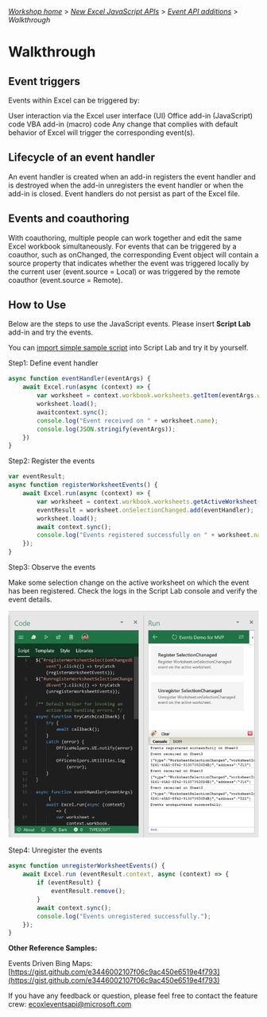 _[Workshop home](../../index.md)_  >  _[New Excel JavaScript APIs](../index.md)_ > _[Event API additions](index.md)_ > _Walkthrough_

# Walkthrough 

## Event triggers 

Events within Excel can be triggered by:

User interaction via the Excel user interface (UI)
Office add-in (JavaScript) code
VBA add-in (macro) code
Any change that complies with default behavior of Excel will trigger the corresponding event(s).

## Lifecycle of an event handler 
An event handler is created when an add-in registers the event handler and is destroyed when the add-in unregisters the event handler or when the add-in is closed. Event handlers do not persist as part of the Excel file.

## Events and coauthoring
With coauthoring, multiple people can work together and edit the same Excel workbook simultaneously. For events that can be triggered by a coauthor, such as onChanged, the corresponding Event object will contain a source property that indicates whether the event was triggered locally by the current user (event.source = Local) or was triggered by the remote coauthor (event.source = Remote).

## How to Use 

Below are the steps to use the JavaScript events. Please insert **Script Lab** add-in and try the events.

You can [import simple sample script](https://gist.github.com/1f943822437ec35d2ea5c9b3a0efc138) into Script Lab and try it by yourself.

Step1: Define event handler

```js
async function eventHandler(eventArgs) {
    await Excel.run(async (context) => {
        var worksheet = context.workbook.worksheets.getItem(eventArgs.worksheetId);
        worksheet.load();
        awaitcontext.sync();
        console.log("Event received on " + worksheet.name);
        console.log(JSON.stringify(eventArgs));
    })
}
```


Step2: Register the events

```js
var eventResult;
async function registerWorksheetEvents() {
    await Excel.run(async (context) => {
        var worksheet = context.workbook.worksheets.getActiveWorksheet();
        eventResult = worksheet.onSelectionChanged.add(eventHandler);
        worksheet.load();
        await context.sync();
        console.log("Events registered successfully on " + worksheet.name);
    });
}
```


Step3: Observe the events

Make some selection change on the active worksheet on which the event has been registered. Check the logs in the Script Lab console and verify the event details.


![output](images/Picture1.png?raw=true)

Step4: Unregister the events

```js
async function unregisterWorksheetEvents() {
    await Excel.run (eventResult.context, async (context) => {
        if (eventResult) {
            eventResult.remove();
        }
        await context.sync();
        console.log("Events unregistered successfully.");
    });
}
```

**Other Reference Samples:**

Events Driven Bing Maps: [https://gist.github.com/e3446002107f06c9ac450e6519e4f793](https://gist.github.com/e3446002107f06c9ac450e6519e4f793)

If you have any feedback or question, please feel free to contact the feature crew: [ecoxleventsapi@microsoft.com](mailto:ecoxleventsapi@microsoft.com)
